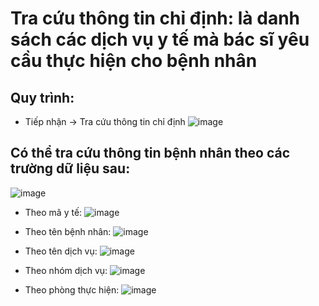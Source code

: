 # Tra cứu thông tin chỉ định: là danh sách các dịch vụ y tế mà bác sĩ yêu cầu thực hiện cho bệnh nhân
## Quy trình:
- Tiếp nhận -> Tra cứu thông tin chỉ định
![image](https://github.com/user-attachments/assets/4294f61a-32f9-4fc3-a25f-49bb7ecedf74)

## Có thể tra cứu thông tin bệnh nhân theo các trường dữ liệu sau:
![image](https://github.com/user-attachments/assets/546f793f-db9d-4d7a-a0a2-655547ded773)

- Theo mã y tế:
![image](https://github.com/user-attachments/assets/7b7c7305-51ae-4cb0-bf48-f4e1c64d2f89)

- Theo tên bệnh nhân:
![image](https://github.com/user-attachments/assets/94d238a1-c22f-4d3b-bf8c-4a9e42d73470)

- Theo tên dịch vụ:
![image](https://github.com/user-attachments/assets/f970c77a-5ea3-4f1d-8b25-f1fef7599f35)

- Theo nhóm dịch vụ:
![image](https://github.com/user-attachments/assets/a12e7e96-eff7-4875-b0b3-1b22854eaa7d)

- Theo phòng thực hiện:
![image](https://github.com/user-attachments/assets/88555b33-b3a7-483d-90e9-c3c09e34d020)



